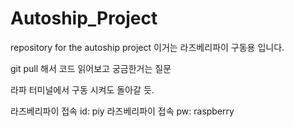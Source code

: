 # Autoship_Project
repository for the autoship project
이거는 라즈베리파이 구동용 입니다. 

git pull 해서 코드 읽어보고 궁금한거는 질문

라파 터미널에서 구동 시켜도 돌아갈 듯.

라즈베리파이 접속 id: piy
라즈베리파이 접속 pw: raspberry
